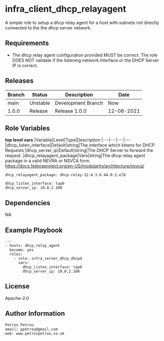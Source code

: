 infra_client_dhcp_relayagent
=========

A simple role to setup a dhcp relay agent for a host with subnets not directly connected to the the dhcp server network.

Requirements
------------

* The dhcp relay agent configuration provided MUST be correct. The role DOES NOT validate if the listening network interface or the DHCP Server IP is correct.

Releases
------------

|Branch|Status|Description| Date
|---	|---	|---	|---
|main|Unstable|Development Branch|Now
|1.0.0|Release|Release 1.0.0|12-08-2021


Role Variables
--------------

**top level vars**
|Variable|Level|Type|Description
|---|---|---|---	
|dhcp_listen_interface|Default|string|The interface which listens for DHCP Requests
|dhcp_server_ip|Default|string|The DHCP Server to forward the request.
|dhcp_relayagent_package|Vars|string|The dhcp relay agent package in a valid NEVRA or NSVCA form. https://docs.fedoraproject.org/en-US/modularity/architecture/nsvca/  	



```
dhcp_relayagent_package: dhcp-relay-12:4.3.6-44.0.1.el8

dhcp_listen_interface: tap0
dhcp_server_ip: 10.0.2.100
```



Dependencies
------------
NA


Example Playbook
----------------


```
---
- hosts: dhcp_relay_agent
  become: yes
  roles:
    - role: infra_server_dhcp_dhcpd
      vars:
        dhcp_listen_interface: tap0
        dhcp_server_ip: 10.0.2.100
```

License
-------

Apache-2.0

Author Information
------------------

```
Petros Petrou
email: ppetrou@gmail.com
web: www.petrospetrou.co.uk
```
